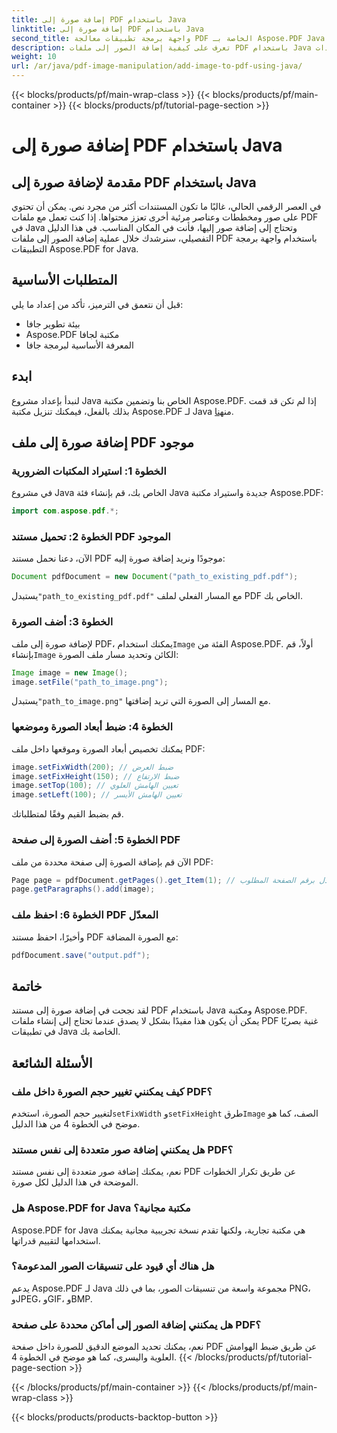 ```yaml
---
title: إضافة صورة إلى PDF باستخدام Java
linktitle: إضافة صورة إلى PDF باستخدام Java
second_title: واجهة برمجة تطبيقات معالجة PDF الخاصة بـ Aspose.PDF Java
description: تعرف على كيفية إضافة الصور إلى ملفات PDF باستخدام Java من خلال دليلنا خطوة بخطوة. قم بتعزيز مستندات PDF الخاصة بك باستخدام العناصر المرئية بسهولة.
weight: 10
url: /ar/java/pdf-image-manipulation/add-image-to-pdf-using-java/
---
```


{{< blocks/products/pf/main-wrap-class >}}
{{< blocks/products/pf/main-container >}}
{{< blocks/products/pf/tutorial-page-section >}}

# إضافة صورة إلى PDF باستخدام Java


## مقدمة لإضافة صورة إلى PDF باستخدام Java

في العصر الرقمي الحالي، غالبًا ما تكون المستندات أكثر من مجرد نص. يمكن أن تحتوي على صور ومخططات وعناصر مرئية أخرى تعزز محتواها. إذا كنت تعمل مع ملفات PDF في Java وتحتاج إلى إضافة صور إليها، فأنت في المكان المناسب. في هذا الدليل التفصيلي، سنرشدك خلال عملية إضافة الصور إلى ملفات PDF باستخدام واجهة برمجة التطبيقات Aspose.PDF for Java.

## المتطلبات الأساسية

قبل أن نتعمق في الترميز، تأكد من إعداد ما يلي:

- بيئة تطوير جافا
- Aspose.PDF مكتبة لجافا
- المعرفة الأساسية لبرمجة جافا

## ابدء

لنبدأ بإعداد مشروع Java الخاص بنا وتضمين مكتبة Aspose.PDF. إذا لم تكن قد قمت بذلك بالفعل، فيمكنك تنزيل مكتبة Aspose.PDF لـ Java من[هنا](https://releases.aspose.com/pdf/java/).

## إضافة صورة إلى ملف PDF موجود

### الخطوة 1: استيراد المكتبات الضرورية

في مشروع Java الخاص بك، قم بإنشاء فئة Java جديدة واستيراد مكتبة Aspose.PDF:

```java
import com.aspose.pdf.*;
```

### الخطوة 2: تحميل مستند PDF الموجود

الآن، دعنا نحمل مستند PDF موجودًا ونريد إضافة صورة إليه:

```java
Document pdfDocument = new Document("path_to_existing_pdf.pdf");
```

 يستبدل`"path_to_existing_pdf.pdf"` مع المسار الفعلي لملف PDF الخاص بك.

### الخطوة 3: أضف الصورة

 لإضافة صورة إلى ملف PDF، يمكنك استخدام`Image` الفئة من Aspose.PDF. أولاً، قم بإنشاء`Image` الكائن وتحديد مسار ملف الصورة:

```java
Image image = new Image();
image.setFile("path_to_image.png");
```

 يستبدل`"path_to_image.png"` مع المسار إلى الصورة التي تريد إضافتها.

### الخطوة 4: ضبط أبعاد الصورة وموضعها

يمكنك تخصيص أبعاد الصورة وموقعها داخل ملف PDF:

```java
image.setFixWidth(200); // ضبط العرض
image.setFixHeight(150); // ضبط الارتفاع
image.setTop(100); // تعيين الهامش العلوي
image.setLeft(100); // تعيين الهامش الأيسر
```

قم بضبط القيم وفقًا لمتطلباتك.

### الخطوة 5: أضف الصورة إلى صفحة PDF

الآن قم بإضافة الصورة إلى صفحة محددة من ملف PDF:

```java
Page page = pdfDocument.getPages().get_Item(1); // استبدل برقم الصفحة المطلوب
page.getParagraphs().add(image);
```

### الخطوة 6: احفظ ملف PDF المعدّل

وأخيرًا، احفظ مستند PDF مع الصورة المضافة:

```java
pdfDocument.save("output.pdf");
```

## خاتمة

لقد نجحت في إضافة صورة إلى مستند PDF باستخدام Java ومكتبة Aspose.PDF. يمكن أن يكون هذا مفيدًا بشكل لا يصدق عندما تحتاج إلى إنشاء ملفات PDF غنية بصريًا في تطبيقات Java الخاصة بك.

## الأسئلة الشائعة

### كيف يمكنني تغيير حجم الصورة داخل ملف PDF؟

 لتغيير حجم الصورة، استخدم`setFixWidth` و`setFixHeight` طرق`Image` الصف، كما هو موضح في الخطوة 4 من هذا الدليل.

### هل يمكنني إضافة صور متعددة إلى نفس مستند PDF؟

نعم، يمكنك إضافة صور متعددة إلى نفس مستند PDF عن طريق تكرار الخطوات الموضحة في هذا الدليل لكل صورة.

### هل Aspose.PDF for Java مكتبة مجانية؟

Aspose.PDF for Java هي مكتبة تجارية، ولكنها تقدم نسخة تجريبية مجانية يمكنك استخدامها لتقييم قدراتها.

### هل هناك أي قيود على تنسيقات الصور المدعومة؟

يدعم Aspose.PDF لـ Java مجموعة واسعة من تنسيقات الصور، بما في ذلك PNG، وJPEG، وGIF، وBMP.

### هل يمكنني إضافة الصور إلى أماكن محددة على صفحة PDF؟

نعم، يمكنك تحديد الموضع الدقيق للصورة داخل صفحة PDF عن طريق ضبط الهوامش العلوية واليسرى، كما هو موضح في الخطوة 4.
{{< /blocks/products/pf/tutorial-page-section >}}

{{< /blocks/products/pf/main-container >}}
{{< /blocks/products/pf/main-wrap-class >}}

{{< blocks/products/products-backtop-button >}}

